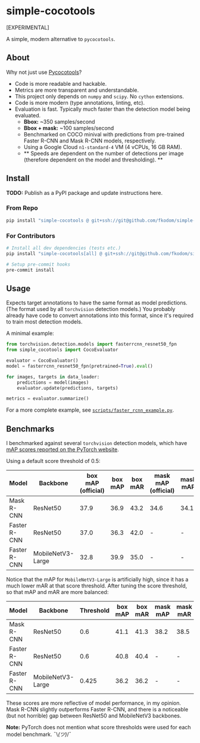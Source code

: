 # simple-cocotools

[EXPERIMENTAL]

A simple, modern alternative to `pycocotools`.


## About

Why not just use [Pycocotools](https://github.com/cocodataset/cocoapi/tree/master/PythonAPI/pycocotools)?

* Code is more readable and hackable.
* Metrics are more transparent and understandable.
* This project only depends on `numpy` and `scipy`. No `cython` extensions. 
* Code is more modern (type annotations, linting, etc).
* Evaluation is fast. Typically much faster than the detection model being evaluated.
    * **Bbox:** ~350 samples/second
    * **Bbox + mask:** ~100 samples/second
    * Benchmarked on COCO minival with predictions from pre-trained Faster R-CNN and Mask R-CNN models, respectively.
    * Using a Google Cloud `n1-standard-4` VM (4 vCPUs, 16 GB RAM).
    * ** Speeds are dependent on the number of detections per image (therefore dependent on the model and thresholding). **


## Install

**TODO:** Publish as a PyPI package and update instructions here.

### From Repo
```bash
pip install "simple-cocotools @ git+ssh://git@github.com/fkodom/simple-cocotools.git"
```

### For Contributors
```bash
# Install all dev dependencies (tests etc.)
pip install "simple-cocotools[all] @ git+ssh://git@github.com/fkodom/simple-cocotools.git"

# Setup pre-commit hooks
pre-commit install
```


## Usage

Expects target annotations to have the same format as model predictions. (The format used by all `torchvision` detection models.)  You probably already have code to convert annotations into this format, since it's required to train most detection models.

A minimal example:

```python
from torchvision.detection.models import fasterrcnn_resnet50_fpn
from simple_cocotools import CocoEvaluator

evaluator = CocoEvaluator()
model = fasterrcnn_resnet50_fpn(pretrained=True).eval()

for images, targets in data_loader:
    predictions = model(images)
    evaluator.update(predictions, targets)

metrics = evaluator.summarize()
```

For a more complete example, see [`scripts/faster_rcnn_example.py`](./scripts/faster_rcnn_example.py).


## Benchmarks

I benchmarked against several `torchvision` detection models, which have [mAP scores reported on the PyTorch website](https://pytorch.org/vision/stable/models.html#object-detection-instance-segmentation-and-person-keypoint-detection).

Using a default score threshold of 0.5:

Model        | Backbone          | box mAP<br>(official) | box mAP | box mAR | mask mAP<br>(official) | mask mAP | mask mAR 
-------------|-------------------|-----------------------|---------|---------|------------------------|----------|----------
Mask R-CNN   | ResNet50          | 37.9                  | 36.9    | 43.2    | 34.6                   | 34.1     | 40.0
Faster R-CNN | ResNet50          | 37.0                  | 36.3    | 42.0    | -                      | -        | -
Faster R-CNN | MobileNetV3-Large | 32.8                  | 39.9    | 35.0    | -                      | -        | -

Notice that the mAP for `MobileNetV3-Large` is artificially high, since it has a much lower mAR at that score threshold.  After tuning the score threshold, so that mAP and mAR are more balanced:  

Model        | Backbone          | Threshold | box mAP | box mAR | mask mAP | mask mAR 
-------------|-------------------|-----------|---------|---------|----------|----------
Mask R-CNN   | ResNet50          | 0.6       | 41.1    | 41.3    | 38.2     | 38.5
Faster R-CNN | ResNet50          | 0.6       | 40.8    | 40.4    | -        | -
Faster R-CNN | MobileNetV3-Large | 0.425     | 36.2    | 36.2    | -        | -

These scores are more reflective of model performance, in my opinion.  Mask R-CNN slightly outperforms Faster R-CNN, and there is a noticeable (but not horrible) gap between ResNet50 and MobileNetV3 backbones.

**Note:** PyTorch does not mention what score thresholds were used for each model benchmark. ¯\\_(ツ)_/¯
